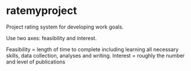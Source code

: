 ratemyproject
=============

Project rating system for developing work goals.

Use two axes: feasibility and interest. 

Feasibility = length of time to complete including learning all necessary skills, data collection, analyses and writing.
Interest = roughly the number and level of publications

